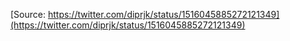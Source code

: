 [Source: https://twitter.com/diprjk/status/1516045885272121349](https://twitter.com/diprjk/status/1516045885272121349)